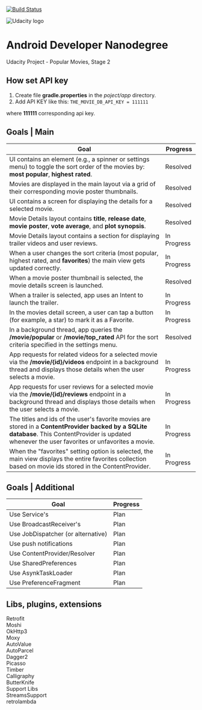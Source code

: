 [![Build Status](https://travis-ci.org/Mahtalitet/udacity-project1.svg?branch=master)](https://travis-ci.org/Mahtalitet/udacity-project1)

![Udacity logo](https://www.kartikarora.me/img/blog/nanodegree/andnano.jpeg)

# Android Developer Nanodegree
Udacity Project - Popular Movies, Stage 2

## How set API key
1. Create file **gradle.properties** in the _poject/app_ directory.
2. Add API KEY like this:
`THE_MOVIE_DB_API_KEY = 111111`

where **111111** corresponding api key.

## Goals | Main
Goal | Progress
------------ | -------------
UI contains an element (e.g., a spinner or settings menu) to toggle the sort order of the movies by: **most popular**, **highest rated**. | Resolved
Movies are displayed in the main layout via a grid of their corresponding movie poster thumbnails. | Resolved
UI contains a screen for displaying the details for a selected movie. | Resolved
Movie Details layout contains **title**, **release date**, **movie poster**, **vote average**, and **plot synopsis**. | Resolved
Movie Details layout contains a section for displaying trailer videos and user reviews. | In Progress
When a user changes the sort criteria (most popular, highest rated, and **favorites**) the main view gets updated correctly. | In Progress
When a movie poster thumbnail is selected, the movie details screen is launched. | Resolved
When a trailer is selected, app uses an Intent to launch the trailer. | In Progress
In the movies detail screen, a user can tap a button (for example, a star) to mark it as a Favorite. | In Progress
In a background thread, app queries the **/movie/popular** or **/movie/top_rated** API for the sort criteria specified in the settings menu. | Resolved
App requests for related videos for a selected movie via the **/movie/{id}/videos** endpoint in a background thread and displays those details when the user selects a movie. | In Progress
App requests for user reviews for a selected movie via the **/movie/{id}/reviews** endpoint in a background thread and displays those details when the user selects a movie. | In Progress
The titles and ids of the user's favorite movies are stored in a **ContentProvider backed by a SQLite database**. This ContentProvider is updated whenever the user favorites or unfavorites a movie. | In Progress
When the "favorites" setting option is selected, the main view displays the entire favorites collection based on movie ids stored in the ContentProvider. | In Progress

## Goals | Additional
Goal | Progress
------------ | -------------
Use Service's | Plan
Use BroadcastReceiver's | Plan
Use JobDispatcher (or alternative) | Plan
Use push notifications | Plan
Use ContentProvider/Resolver | Plan
Use SharedPreferences | Plan
Use AsynkTaskLoader | Plan
Use PreferenceFragment | Plan

## Libs, plugins, extensions
Retrofit</br>
Moshi</br>
OkHttp3</br>
Moxy</br>
AutoValue</br>
AutoParcel</br>
Dagger2</br>
Picasso</br>
Timber</br>
Calligraphy</br>
ButterKnife</br>
Support Libs</br>
StreamsSupport</br>
retrolambda</br>
